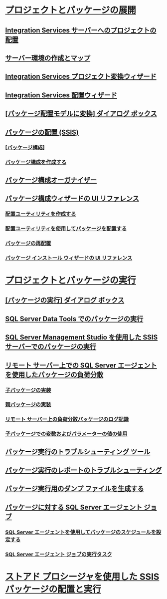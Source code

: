 # [プロジェクトとパッケージの展開](deploy-integration-services-ssis-projects-and-packages.md)
## [Integration Services サーバーへのプロジェクトの配置](../deploy-projects-to-integration-services-server.md)
## [サーバー環境の作成とマップ](../create-and-map-a-server-environment.md)
## [Integration Services プロジェクト変換ウィザード](../integration-services-project-conversion-wizard.md)
## [Integration Services 配置ウィザード](../integration-services-deployment-wizard.md)
## [[パッケージ配置モデルに変換] ダイアログ ボックス](../convert-to-package-deployment-model-dialog-box.md)
## [パッケージの配置 (SSIS)](legacy-package-deployment-ssis.md)
### [[パッケージ構成]](../package-configurations.md)
### [パッケージ構成を作成する](../create-package-configurations.md)
## [パッケージ構成オーガナイザー](../package-configurations-organizer.md)
## [パッケージ構成ウィザードの UI リファレンス](../package-configuration-wizard-ui-reference.md)
### [配置ユーティリティを作成する](../create-a-deployment-utility.md)
### [配置ユーティリティを使用してパッケージを配置する](../deploy-packages-by-using-the-deployment-utility.md)
### [パッケージの再配置](../redeployment-of-packages.md)
### [パッケージ インストール ウィザードの UI リファレンス](../package-installation-wizard-ui-reference.md)
# [プロジェクトとパッケージの実行](run-integration-services-ssis-packages.md)
## [[パッケージの実行] ダイアログ ボックス](../execute-package-dialog-box.md)
## [SQL Server Data Tools でのパッケージの実行](../run-a-package-in-sql-server-data-tools.md)
## [SQL Server Management Studio を使用した SSIS サーバーでのパッケージの実行](../run-a-package-on-the-ssis-server-using-sql-server-management-studio.md)
## [リモート サーバー上での SQL Server エージェントを使用したパッケージの負荷分散](load-balancing-packages-on-remote-servers-by-using-sql-server-agent.md)
### [子パッケージの実装](../implementation-of-child-packages.md)
### [親パッケージの実装](../implementation-of-the-parent-package.md)
### [リモート サーバー上の負荷分散パッケージのログ記録](../logging-for-load-balanced-packages-on-remote-servers.md)
### [子パッケージでの変数およびパラメーターの値の使用](../use-the-values-of-variables-and-parameters-in-a-child-package.md)
## [パッケージ実行のトラブルシューティング ツール](../troubleshooting/troubleshooting-tools-for-package-execution.md)
## [パッケージ実行のレポートのトラブルシューティング](../troubleshooting/troubleshooting-reports-for-package-execution.md)
## [パッケージ実行用のダンプ ファイルを生成する](../troubleshooting/generating-dump-files-for-package-execution.md)
## [パッケージに対する SQL Server エージェント ジョブ](sql-server-agent-jobs-for-packages.md)
### [SQL Server エージェントを使用してパッケージのスケジュールを設定する](../schedule-a-package-by-using-sql-server-agent.md)
### [SQL Server エージェント ジョブの実行タスク](../control-flow/execute-sql-server-agent-job-task.md)
# [ストアド プロシージャを使用した SSIS パッケージの配置と実行](../deploy-and-execute-ssis-packages-using-stored-procedures.md)

